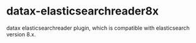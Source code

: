 # datax-elasticsearchreader8x
datax elasticsearchreader plugin, which is compatible with elasticsearch version 8.x.
